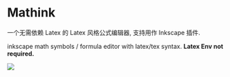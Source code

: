 # Mathink
一个无需依赖 Latex 的 Latex 风格公式编辑器, 支持用作 Inkscape 插件. 

inkscape math symbols / formula editor with latex/tex syntax. **Latex Env not required.**


![](https://i.imgur.com/YcYaaU2.jpg)
